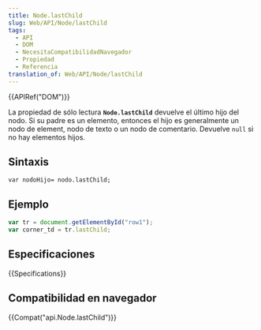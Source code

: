 ```yaml
---
title: Node.lastChild
slug: Web/API/Node/lastChild
tags:
  - API
  - DOM
  - NecesitaCompatibilidadNavegador
  - Propiedad
  - Referencia
translation_of: Web/API/Node/lastChild
---
```


{{APIRef("DOM")}}

La propiedad de sólo lectura **`Node.lastChild`** devuelve el último hijo del nodo. Si su padre es un elemento, entonces el hijo es generalmente un nodo de element, nodo de texto o un nodo de comentario. Devuelve `null` si no hay elementos hijos.

## Sintaxis

```
var nodoHijo= nodo.lastChild;
```

## Ejemplo

```js
var tr = document.getElementById("row1");
var corner_td = tr.lastChild;
```

## Especificaciones

{{Specifications}}

## Compatibilidad en navegador

{{Compat("api.Node.lastChild")}}
